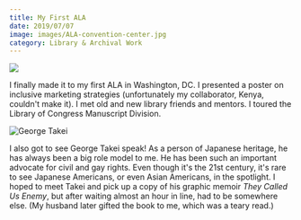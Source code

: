 ```yaml
---
title: My First ALA
date: 2019/07/07
image: images/ALA-convention-center.jpg
category: Library & Archival Work
---
```


![](../images/ALA-Poster-1.jpg)

I finally made it to my first ALA in Washington, DC. I presented a poster on inclusive marketing strategies (unfortunately my collaborator, Kenya, couldn't make it). I met old and new library friends and mentors. I toured the Library of Congress Manuscript Division.

![George Takei](../images/takei.jpg)

I also got to see George Takei speak! As a person of Japanese heritage, he has always been a big role model to me. He has been such an important advocate for civil and gay rights. Even though it's the 21st century, it's rare to see Japanese Americans, or even Asian Americans, in the spotlight. I hoped to meet Takei and pick up a copy of his graphic memoir *They Called Us Enemy*, but after waiting almost an hour in line, had to be somewhere else. (My husband later gifted the book to me, which was a teary read.)
